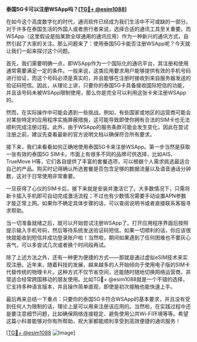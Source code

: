 **泰国5G卡可以注册WSApp吗？[[TG💪+ @esim1088](https://t.me/s/esim1088)]**

在如今这个高度数字化的时代，通讯软件已经成为我们生活中不可或缺的一部分。对于许多在泰国生活的外国人或者旅行者来说，选择合适的通讯工具至关重要。而WSApp（这里假设是指某款全球通用的通讯应用）作为一种新兴的通讯方式，自然引起了大家的关注。那么问题来了：使用泰国5G卡能否注册WSApp呢？今天就让我们一起来探讨这个问题。

首先，我们需要明确一点，即WSApp作为一个国际化的通讯平台，其注册和使用通常需要满足一定的条件。一般来说，这类应用要求用户能够提供有效的手机号码进行验证，而这个号码必须是真实的，并且能够在注册时接收到来自服务器发送的验证码短信。因此，从理论上讲，只要你的泰国5G卡具备接收国际短信的功能，并且该号码未被WSApp限制使用，那么你是完全可以利用这张卡来注册WSApp的。

然而，在实际操作中可能会遇到一些挑战。例如，有些国家或地区的运营商可能会对某些特定的应用程序实施屏蔽措施，这可能导致即使你拥有合法的SIM卡也无法顺利完成注册过程。此外，由于WSApp的服务条款可能会发生变化，因此在尝试注册之前，建议先查看最新的官方说明文档以确保符合所有要求。

接下来，我们来看看如何正确地使用泰国5G卡来注册WSApp。第一步当然是获取一张有效的泰国5G SIM卡。市面上有很多不同的品牌可供选择，比如AIS、TrueMove H等，它们各自提供了丰富的套餐选项，可以根据个人需求挑选最适合自己的产品。购买时记得确认所选套餐是否包含足够的数据流量以及语音通话分钟数，这对于日常使用非常重要。

一旦获得了心仪的SIM卡后，接下来就是安装并激活它了。大多数情况下，只需将新卡插入手机即可自动完成激活流程；不过也有少数情况需要手动设置APN参数才能正常上网。如果你不确定具体步骤的话，可以查阅说明书或者直接联系客服寻求帮助。

当一切准备就绪之后，就可以开始尝试注册WSApp了。打开应用程序界面后按照提示输入手机号码，然后等待系统发送验证码短信。如果一切顺利的话，你应该很快就能收到短信并成功登录账户啦！当然啦，期间如果遇到了任何困难也不要灰心丧气，可以多尝试几次或者换个时间段再试。

除了上述方法之外，还有一种更为便捷的方式——那就是通过虚拟eSIM技术来实现注册。近年来，随着科技的发展，越来越多的人开始倾向于使用电子版的SIM卡代替传统的物理卡片。这种方式不仅节省空间，还能随时随地切换网络运营商，非常适合经常跨国移动的朋友使用。比如TG💪+ @esim1088就是一个不错的选择，它支持多种语言版本，并且操作简单直观，即使是初次接触也能快速上手。

最后再来总结一下重点：只要你的泰国5G卡符合WSApp的基本要求，并且没有受到任何人为限制的话，理论上是可以用来注册该应用的。当然啦，在实践过程中还是要注意细节问题，比如确保网络连接稳定、避免使用公共Wi-Fi环境等等。希望这篇小科普能够对你有所帮助，祝大家都能顺利享受到高效便捷的通讯服务！

[[TG💪+ @esim1088](https://t.me/s/esim1088) ![Image](https://i.postimg.cc/4NQfJmqS/Snipaste-2025-05-13-00-14-12.png)]
